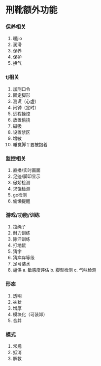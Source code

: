 # 刑靴额外功能 
### 保养相关
1. 暖jio
2. 润滑
3. 保养
4. 保护
5. 换气
### tj相关 
1. 加刑口令
2. 固定脚形
3. 测谎（心虚）
4. 闹钟（定时）
5. 远程操控
6. 放置偷挠
7. 磁吸
8. 设置禁区
9. 增敏
10. 睡觉脚丫要被抱着
### 监控相关
1. 直播/实时画面
2. 足迹/脚印显示
3. 傲娇检测
4. 求饶检测
5. gc检测
6. 偷懒提醒
### 游戏/功能/训练
1. 拉绳子
2. 耐力训练
3. 除汗训练
4. 打地鼠
5. 猜字
6. 猜痒痒等级
7. 足弓装水
8. 逼供
a. 敏感度评估
b. 脚型检测
c. 气味检测
### 形态
1. 透明
2. 袜状
3. 增厚
4. 模块化（可装卸）
5. 合并
### 模式
1. 常规
2. 抵消
3. 解救
